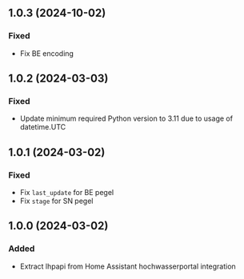 ## 1.0.3 (2024-10-02)
### Fixed
- Fix BE encoding

## 1.0.2 (2024-03-03)
### Fixed
- Update minimum required Python version to 3.11 due to usage of datetime.UTC

## 1.0.1 (2024-03-02)
### Fixed
- Fix `last_update` for BE pegel
- Fix `stage` for SN pegel

## 1.0.0 (2024-03-02)
### Added
- Extract lhpapi from Home Assistant hochwasserportal integration
